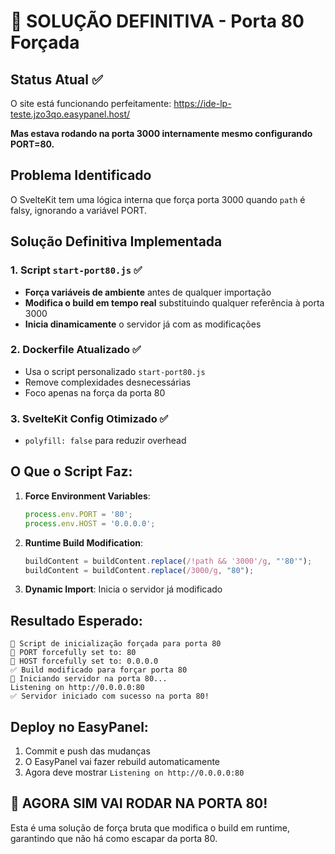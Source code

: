 # 🎯 SOLUÇÃO DEFINITIVA - Porta 80 Forçada

## Status Atual ✅
O site está funcionando perfeitamente: https://ide-lp-teste.jzo3qo.easypanel.host/

**Mas estava rodando na porta 3000 internamente mesmo configurando PORT=80.**

## Problema Identificado
O SvelteKit tem uma lógica interna que força porta 3000 quando `path` é falsy, ignorando a variável PORT.

## Solução Definitiva Implementada

### 1. Script `start-port80.js` ✅
- **Força variáveis de ambiente** antes de qualquer importação
- **Modifica o build em tempo real** substituindo qualquer referência à porta 3000
- **Inicia dinamicamente** o servidor já com as modificações

### 2. Dockerfile Atualizado ✅
- Usa o script personalizado `start-port80.js`
- Remove complexidades desnecessárias
- Foco apenas na força da porta 80

### 3. SvelteKit Config Otimizado ✅
- `polyfill: false` para reduzir overhead

## O Que o Script Faz:
1. **Force Environment Variables**:
   ```javascript
   process.env.PORT = '80';
   process.env.HOST = '0.0.0.0';
   ```

2. **Runtime Build Modification**:
   ```javascript
   buildContent = buildContent.replace(/!path && '3000'/g, "'80'");
   buildContent = buildContent.replace(/3000/g, "80");
   ```

3. **Dynamic Import**: Inicia o servidor já modificado

## Resultado Esperado:
```
🚀 Script de inicialização forçada para porta 80
📍 PORT forcefully set to: 80
📍 HOST forcefully set to: 0.0.0.0
✅ Build modificado para forçar porta 80
🚀 Iniciando servidor na porta 80...
Listening on http://0.0.0.0:80
✅ Servidor iniciado com sucesso na porta 80!
```

## Deploy no EasyPanel:
1. Commit e push das mudanças
2. O EasyPanel vai fazer rebuild automaticamente
3. Agora deve mostrar `Listening on http://0.0.0.0:80`

## 🎉 AGORA SIM VAI RODAR NA PORTA 80!
Esta é uma solução de força bruta que modifica o build em runtime, garantindo que não há como escapar da porta 80.
